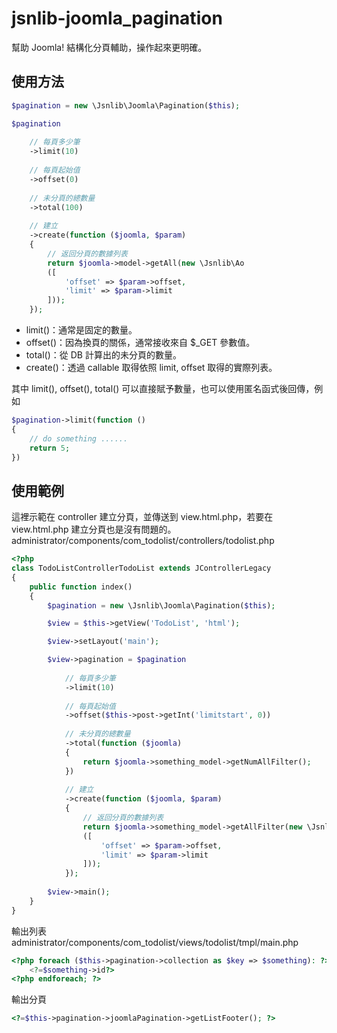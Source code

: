 # jsnlib-joomla_pagination
幫助 Joomla! 結構化分頁輔助，操作起來更明確。

## 使用方法
````php
$pagination = new \Jsnlib\Joomla\Pagination($this);

$pagination
    
    // 每頁多少筆
    ->limit(10)
    
    // 每頁起始值
    ->offset(0)
    
    // 未分頁的總數量
    ->total(100)
    
    // 建立
    ->create(function ($joomla, $param)
    {
        // 返回分頁的數據列表
        return $joomla->model->getAll(new \Jsnlib\Ao
        ([
            'offset' => $param->offset,
            'limit' => $param->limit
        ]));
    });
````

- limit()：通常是固定的數量。
- offset()：因為換頁的關係，通常接收來自 $_GET 參數值。
- total()：從 DB 計算出的未分頁的數量。
- create()：透過 callable 取得依照 limit, offset 取得的實際列表。

其中 limit(), offset(), total() 可以直接賦予數量，也可以使用匿名函式後回傳，例如
````php
$pagination->limit(function ()
{
    // do something ......
    return 5;
})
````

## 使用範例
這裡示範在 controller 建立分頁，並傳送到 view.html.php，若要在 view.html.php 建立分頁也是沒有問題的。
administrator/components/com_todolist/controllers/todolist.php
````php
<?php 
class TodoListControllerTodoList extends JControllerLegacy
{
    public function index()
    {
        $pagination = new \Jsnlib\Joomla\Pagination($this);

        $view = $this->getView('TodoList', 'html');

        $view->setLayout('main');

        $view->pagination = $pagination
            
            // 每頁多少筆
            ->limit(10)
            
            // 每頁起始值
            ->offset($this->post->getInt('limitstart', 0))
            
            // 未分頁的總數量
            ->total(function ($joomla)
            {
                return $joomla->something_model->getNumAllFilter();
            })
            
            // 建立
            ->create(function ($joomla, $param)
            {
                // 返回分頁的數據列表
                return $joomla->something_model->getAllFilter(new \Jsnlib\Ao
                ([
                    'offset' => $param->offset,
                    'limit' => $param->limit
                ]));
            });
        
        $view->main();
    }
}
````

輸出列表
administrator/components/com_todolist/views/todolist/tmpl/main.php
````php
<?php foreach ($this->pagination->collection as $key => $something): ?>
    <?=$something->id?>
<?php endforeach; ?>
````

輸出分頁
````php
<?=$this->pagination->joomlaPagination->getListFooter(); ?>
````

